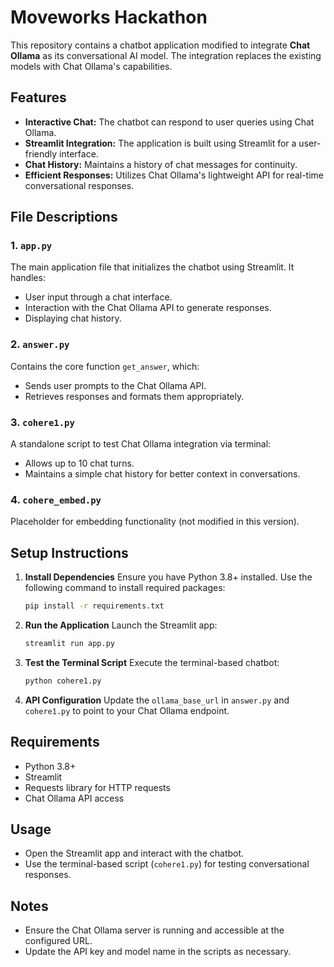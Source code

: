 
# Moveworks Hackathon

This repository contains a chatbot application modified to integrate **Chat Ollama** as its conversational AI model. The integration replaces the existing models with Chat Ollama's capabilities.

## Features

- **Interactive Chat:** The chatbot can respond to user queries using Chat Ollama.
- **Streamlit Integration:** The application is built using Streamlit for a user-friendly interface.
- **Chat History:** Maintains a history of chat messages for continuity.
- **Efficient Responses:** Utilizes Chat Ollama's lightweight API for real-time conversational responses.

## File Descriptions

### 1. `app.py`
The main application file that initializes the chatbot using Streamlit. It handles:
- User input through a chat interface.
- Interaction with the Chat Ollama API to generate responses.
- Displaying chat history.

### 2. `answer.py`
Contains the core function `get_answer`, which:
- Sends user prompts to the Chat Ollama API.
- Retrieves responses and formats them appropriately.

### 3. `cohere1.py`
A standalone script to test Chat Ollama integration via terminal:
- Allows up to 10 chat turns.
- Maintains a simple chat history for better context in conversations.

### 4. `cohere_embed.py`
Placeholder for embedding functionality (not modified in this version).

## Setup Instructions

1. **Install Dependencies**
   Ensure you have Python 3.8+ installed. Use the following command to install required packages:
   ```bash
   pip install -r requirements.txt
   ```

2. **Run the Application**
   Launch the Streamlit app:
   ```bash
   streamlit run app.py
   ```

3. **Test the Terminal Script**
   Execute the terminal-based chatbot:
   ```bash
   python cohere1.py
   ```

4. **API Configuration**
   Update the `ollama_base_url` in `answer.py` and `cohere1.py` to point to your Chat Ollama endpoint.

## Requirements

- Python 3.8+
- Streamlit
- Requests library for HTTP requests
- Chat Ollama API access

## Usage

- Open the Streamlit app and interact with the chatbot.
- Use the terminal-based script (`cohere1.py`) for testing conversational responses.

## Notes

- Ensure the Chat Ollama server is running and accessible at the configured URL.
- Update the API key and model name in the scripts as necessary.
